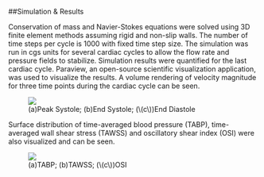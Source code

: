 ##Simulation & Results

Conservation of mass and Navier-Stokes equations were solved using 3D finite element methods assuming rigid and non-slip walls. The number of time steps per cycle is 1000 with fixed time step size. The simulation was run in cgs units for several cardiac cycles to allow the flow rate and pressure fields to stabilize. Simulation results were quantified for the last cardiac cycle. Paraview, an open-source scientific visualization application, was used to visualize the results. A volume rendering of velocity magnitude for three time points during the cardiac cycle can be seen.

<figure>
  <img class="svImg svImgXl" src="clinical/pulmonary/imgs/vel.jpg"> 
  <figcaption class="svCaption" >(a)Peak Systole; (b)End Systole; (\(c\))End Diastole</figcaption>
</figure>

Surface distribution of time-averaged blood pressure (TABP), time-averaged wall shear stress (TAWSS) and oscillatory shear index (OSI) were also visualized and can be seen.

<figure>
  <img class="svImg svImgXl" src="clinical/pulmonary/imgs/timeaverage.jpg"> 
  <figcaption class="svCaption" >(a)TABP; (b)TAWSS; (\(c\))OSI</figcaption>
</figure>
<br>
<br>
